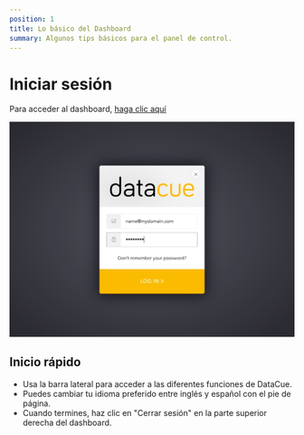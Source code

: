 ```yaml
---
position: 1
title: Lo básico del Dashboard
summary: Algunos tips básicos para el panel de control.
---
```


# Iniciar sesión
Para acceder al dashboard, [haga clic aquí](https://app.datacue.co)

![Pantalla de inicio de sesión](./images/login.jpg)

## Inicio rápido
- Usa la barra lateral para acceder a las diferentes funciones de DataCue.
- Puedes cambiar tu idioma preferido entre inglés y español con el pie de página.
- Cuando termines, haz clic en "Cerrar sesión" en la parte superior derecha del dashboard.
